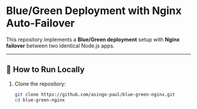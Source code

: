 # Blue/Green Deployment with Nginx Auto-Failover

This repository implements a **Blue/Green deployment** setup with **Nginx failover** between two identical Node.js apps.

---

## 🚀 How to Run Locally

1. Clone the repository:
   ```bash
   git clone https://github.com/asingo-paul/blue-green-nginx.git
   cd blue-green-nginx
